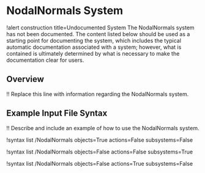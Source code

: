 # NodalNormals System

!alert construction title=Undocumented System
The NodalNormals system has not been documented. The content listed below should be used as a starting
point for documenting the system, which includes the typical automatic documentation associated with
a system; however, what is contained is ultimately determined by what is necessary to make the
documentation clear for users.

## Overview

!! Replace this line with information regarding the NodalNormals system.

## Example Input File Syntax

!! Describe and include an example of how to use the NodalNormals system.

!syntax list /NodalNormals objects=True actions=False subsystems=False

!syntax list /NodalNormals objects=False actions=False subsystems=True

!syntax list /NodalNormals objects=False actions=True subsystems=False

